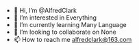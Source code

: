 - 👋 Hi, I’m @AlfredClark
- 👀 I’m interested in Everything
- 🌱 I’m currently learning Many Language
- 💞️ I’m looking to collaborate on None
- 📫 How to reach me alfredclark@163.com

<!---
AlfredClark/AlfredClark is a ✨ special ✨ repository because its `README.md` (this file) appears on your GitHub profile.
You can click the Preview link to take a look at your changes.
--->
